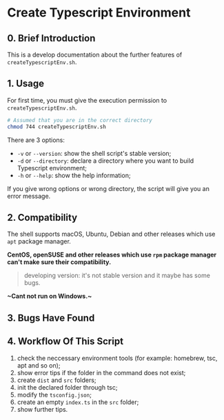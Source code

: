 # Create Typescript Environment

## 0. Brief Introduction
This is a develop documentation about the further features of `createTypescriptEnv.sh`.

## 1. Usage
For first time, you must give the execution permission to `createTypescriptEnv.sh`.

```bash
# Assumed that you are in the correct directory
chmod 744 createTypescriptEnv.sh
```

There are 3 options:

* `-v` or `--version`: show the shell script's stable version;
* `-d` or `--directory`: declare a directory where you want to build Typescript environment;
* `-h` or `--help`:  show the help information;

If you give wrong options or wrong directory, the script will give you an error message.

## 2. Compatibility
The shell supports macOS, Ubuntu, Debian and other releases which use `apt` package manager.

**CentOS, openSUSE and other releases which use `rpm` package manager can't make sure their compatibility.**
> developing version: it's not stable version and it maybe has some bugs.

**~Cant not run on Windows.~**

## 3. Bugs Have Found

## 4. Workflow Of This Script
1. check the neccessary environment tools (for example: homebrew, tsc, apt and so on);
2. show error tips if the folder in the command does not exist;
3. create `dist` and `src` folders;
4. init the declared folder through tsc;
5. modify the `tsconfig.json`;
6. create an empty `index.ts` in the `src` folder;
7. show further tips.